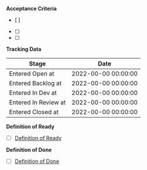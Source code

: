 **Acceptance Criteria**
- [ ] 
- [ ]
- [ ]


**Tracking Data**


| Stage | Date |
| ------ | ------ |
| Entered Open at | 2022-00-00 00:00:00 |
| Entered Backlog at | 2022-00-00 00:00:00 |
| Entered In Dev at | 2022-00-00 00:00:00 |
| Entered In Review at | 2022-00-00 00:00:00 |
| Entered Closed at | 2022-00-00 00:00:00 |


**Definition of Ready**
- [ ] [Definition of Ready](https://git.cardiff.ac.uk/c21048229/ase-2022-y2-team-07/-/wikis/Definition-of-Ready)


**Definition of Done**
- [ ] [Definition of Done](https://git.cardiff.ac.uk/c21048229/ase-2022-y2-team-07/-/wikis/Definition-of-Done)